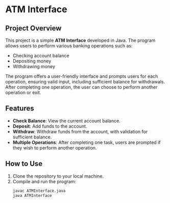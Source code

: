 # ATM Interface

## Project Overview
This project is a simple **ATM Interface** developed in Java. The program allows users to perform various banking operations such as:
- Checking account balance
- Depositing money
- Withdrawing money

The program offers a user-friendly interface and prompts users for each operation, ensuring valid input, including sufficient balance for withdrawals. After completing one operation, the user can choose to perform another operation or exit.

## Features
- **Check Balance**: View the current account balance.
- **Deposit**: Add funds to the account.
- **Withdraw**: Withdraw funds from the account, with validation for sufficient balance.
- **Multiple Operations**: After completing one task, users are prompted if they wish to perform another operation.

## How to Use
1. Clone the repository to your local machine.
2. Compile and run the program:
   ```bash
   javac ATMInterface.java
   java ATMInterface
